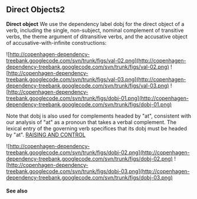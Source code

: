 ## Direct Objects2 ##

**Direct object** We use the dependency label dobj for the direct object of a verb, including the single, non-subject, nominal complement of transitive verbs, the theme argument of ditransitive verbs, and the accusative object of accusative-with-infinite constructions:

![http://copenhagen-dependency-treebank.googlecode.com/svn/trunk/figs/val-02.png](http://copenhagen-dependency-treebank.googlecode.com/svn/trunk/figs/val-02.png) ![http://copenhagen-dependency-treebank.googlecode.com/svn/trunk/figs/val-03.png](http://copenhagen-dependency-treebank.googlecode.com/svn/trunk/figs/val-03.png) ![http://copenhagen-dependency-treebank.googlecode.com/svn/trunk/figs/dobj-01.png](http://copenhagen-dependency-treebank.googlecode.com/svn/trunk/figs/dobj-01.png)

Note that dobj is also used for complements headed by "at", consistent with our analysis of "at" as a pronoun that takes a verbal complement. The lexical entry of the governing verb specifices that its dobj must be headed by "at". [RAISING AND CONTROL](SEE.md)

![http://copenhagen-dependency-treebank.googlecode.com/svn/trunk/figs/dobj-02.png](http://copenhagen-dependency-treebank.googlecode.com/svn/trunk/figs/dobj-02.png) ![http://copenhagen-dependency-treebank.googlecode.com/svn/trunk/figs/dobj-03.png](http://copenhagen-dependency-treebank.googlecode.com/svn/trunk/figs/dobj-03.png)


#### See also ####

